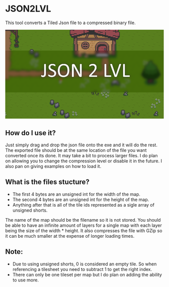 # JSON2LVL
This tool converts a Tiled Json file to a compressed binary file.

![alt text](Thumbnail.png)

## How do I use it?
Just simply drag and drop the json file onto the exe and it will do the rest. The exported file should be at the same location of the file you want converted once its done. It may take a bit to process larger files. I do plan on allowing you to change the compression level or disable it in the future. I also pan on giving examples on how to load it.

## What is the files stucture?
* The first 4 bytes are an unsigned int for the width of the map.
* The second 4 bytes are an unsigned int for the height of the map.
* Anything after that is all of the tile ids represented as a sigle array of unsigned shorts.

The name of the map should be the filename so it is not stored.
You should be able to have an infinite amount of layers for a single map with each layer being the size of the width * height.
It also compresses the file with GZip so it can be much smaller at the expense of longer loading times.

## Note:
* Due to using unsigned shorts, 0 is considered an empty tile. So when referencing a tilesheet you need to subtract 1 to get the right index.
* There can only be one tileset per map but I do plan on adding the ability to use more.
